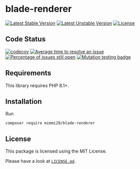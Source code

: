 # blade-renderer

[![Latest Stable Version](https://poser.pugx.org/mimmi20/blade-renderer/v/stable?format=flat-square)](https://packagist.org/packages/mimmi20/blade-renderer)
[![Latest Unstable Version](https://poser.pugx.org/mimmi20/blade-renderer/v/unstable?format=flat-square)](https://packagist.org/packages/mimmi20/blade-renderer)
[![License](https://poser.pugx.org/mimmi20/blade-renderer/license?format=flat-square)](https://packagist.org/packages/mimmi20/blade-renderer)

## Code Status

[![codecov](https://codecov.io/gh/mimmi20/blade-renderer/branch/master/graph/badge.svg)](https://codecov.io/gh/mimmi20/blade-renderer)
[![Average time to resolve an issue](https://isitmaintained.com/badge/resolution/mimmi20/blade-renderer.svg)](https://isitmaintained.com/project/mimmi20/blade-renderer "Average time to resolve an issue")
[![Percentage of issues still open](https://isitmaintained.com/badge/open/mimmi20/blade-renderer.svg)](https://isitmaintained.com/project/mimmi20/blade-renderer "Percentage of issues still open")
[![Mutation testing badge](https://img.shields.io/endpoint?style=flat&url=https%3A%2F%2Fbadge-api.stryker-mutator.io%2Fgithub.com%2Fmimmi20%2Fblade-renderer%2Fmaster)](https://dashboard.stryker-mutator.io/reports/github.com/mimmi20/blade-renderer/master)

## Requirements

This library requires PHP 8.1+.

## Installation

Run

```shell
composer require mimmi20/blade-renderer
```

## License

This package is licensed using the MIT License.

Please have a look at [`LICENSE.md`](LICENSE.md).
